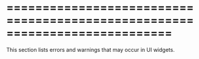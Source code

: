 <!--**
/*-------------------------------------------
    Auto-generated file. Do not modify.
-------------------------------------------

**-->
===========================================================================
===========================================================================

<!--shortDescription-->
This section lists errors and warnings that may occur in UI widgets.
<!--/shortDescription-->

<!--fullDescription-->

<!--/fullDescription-->